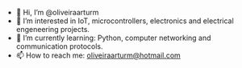 - 👋 Hi, I’m @oliveiraarturm
- 👀 I’m interested in IoT, microcontrollers, electronics and electrical engeneering projects.
- 🌱 I’m currently learning: Python, computer networking and communication protocols. 
- 📫 How to reach me: oliveiraarturm@hotmail.com


<!---
oliveiraarturm/oliveiraarturm is a ✨ special ✨ repository because its `README.md` (this file) appears on your GitHub profile.
You can click the Preview link to take a look at your changes.
--->
